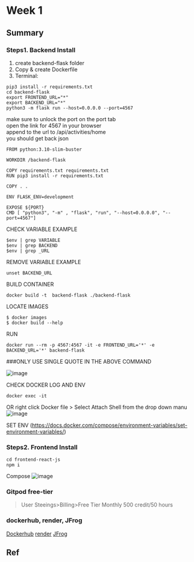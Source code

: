 # Week 1
## Summary

### Steps1. Backend Install
1. create backend-flask folder
2. Copy & create Dockerfile
3. Terminal:
```
pip3 install -r requirements.txt
cd backend-flask
export FRONTEND_URL="*"
export BACKEND_URL="*"
python3 -m flask run --host=0.0.0.0 --port=4567

```

make sure to unlock the port on the port tab\
open the link for 4567 in your browser\
append to the url to /api/activities/home\
you should get back json

```
FROM python:3.10-slim-buster

WORKDIR /backend-flask

COPY requirements.txt requirements.txt
RUN pip3 install -r requirements.txt

COPY . .

ENV FLASK_ENV=development

EXPOSE ${PORT}
CMD [ "python3", "-m" , "flask", "run", "--host=0.0.0.0", "--port=4567"]
```

CHECK VARIABLE EXAMPLE
```
$env | grep VARIABLE
$env | grep BACKEND
$env | grep _URL
```

REMOVE VARIABLE EXAMPLE
```
unset BACKEND_URL
```

BUILD CONTAINER
```
docker build -t  backend-flask ./backend-flask
```

LOCATE IMAGES
```
$ docker images
$ docker build --help
```

RUN
```
docker run --rm -p 4567:4567 -it -e FRONTEND_URL='*' -e BACKEND_URL='*' backend-flask
```

###ONLY USE SINGLE QUOTE IN THE ABOVE COMMAND

![image](https://user-images.githubusercontent.com/116926319/220831424-c0d97b44-e646-4a36-919c-9d11ea42e224.png)

CHECK DOCKER LOG AND ENV
```
docker exec -it
```

OR right click Docker file > Select Attach Shell from the drop down manu
![image](https://user-images.githubusercontent.com/116926319/220829240-22096b5e-b090-4517-b31c-8979cdd9d1ab.png)

SET ENV
(https://docs.docker.com/compose/environment-variables/set-environment-variables/)

### Steps2. Frontend Install
```
cd frontend-react-js
npm i
```
Compose
![image](https://user-images.githubusercontent.com/116926319/220870382-030bfc3d-c841-46cd-be9b-809da8732459.png)

### Gitpod free-tier
>User Steeings>Billing>Free Tier Monthly 500 credit/50 hours 
### dockerhub, render, JFrog
[Dockerhub](https://hub.docker.com/)
[render](https://render.com/)
[JFrog](https://jfrog.com/)
## Ref
